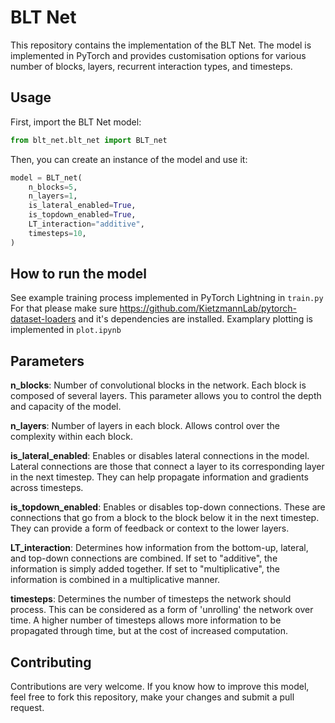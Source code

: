 # BLT Net

This repository contains the implementation of the BLT Net.
The model is implemented in PyTorch and provides customisation options for various number of blocks, layers, recurrent interaction types, and timesteps.



## Usage

First, import the BLT Net model:
  
```python
from blt_net.blt_net import BLT_net
```

Then, you can create an instance of the model and use it:
```python
model = BLT_net(
    n_blocks=5,
    n_layers=1,
    is_lateral_enabled=True,
    is_topdown_enabled=True,
    LT_interaction="additive",
    timesteps=10,
)
```

## How to run the model
See example training process implemented in PyTorch Lightning in ```train.py```
For that please make sure https://github.com/KietzmannLab/pytorch-dataset-loaders and it's dependencies are installed.
Examplary plotting is implemented in ```plot.ipynb```


## Parameters

**n_blocks**: Number of convolutional blocks in the network. Each block is composed of several layers. This parameter allows you to control the depth and capacity of the model.

**n_layers**: Number of layers in each block. Allows control over the complexity within each block.

**is_lateral_enabled**: Enables or disables lateral connections in the model. Lateral connections are those that connect a layer to its corresponding layer in the next timestep. They can help propagate information and gradients across timesteps.

**is_topdown_enabled**: Enables or disables top-down connections. These are connections that go from a block to the block below it in the next timestep. They can provide a form of feedback or context to the lower layers.

**LT_interaction**: Determines how information from the bottom-up, lateral, and top-down connections are combined. If set to "additive", the information is simply added together. If set to "multiplicative", the information is combined in a multiplicative manner.

**timesteps**: Determines the number of timesteps the network should process. This can be considered as a form of 'unrolling' the network over time. A higher number of timesteps allows more information to be propagated through time, but at the cost of increased computation.

## Contributing
Contributions are very welcome. If you know how to improve this model, feel free to fork this repository, make your changes and submit a pull request.